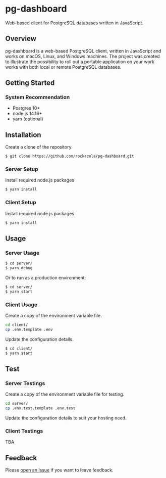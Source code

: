 # pg-dashboard

Web-based client for PostgreSQL databases written in JavaScript.

## Overview

pg-dashboard is a web-based PostgreSQL client, written in JavaScript and works on macOS, Linux, and Windows machines. The project was created to illustrate the possibility to roll out a portable application on your work works with both local or remote PostgreSQL databases.

## Getting Started

### System Recommendation

* Postgres 10+
* node.js 14.16+
* yarn (optional)

## Installation

Create a clone of the repository

```sh
$ git clone https://github.com/rockacola/pg-dashboard.git
```

### Server Setup

Install required node.js packages

```sh
$ yarn install
```

### Client Setup

Install required node.js packages

```sh
$ yarn install
```

## Usage

### Server Usage

```sh
$ cd server/
$ yarn debug
```

Or to run as a production environment:

```sh
$ cd server/
$ yarn start
```

### Client Usage

Create a copy of the environment variable file.

```sh
cd client/
cp .env.template .env
```

Update the configuration details.

```sh
$ cd client/
$ yarn start
```

## Test

### Server Testings

Create a copy of the environment variable file for testing.

```sh
cd server/
cp .env.test.template .env.test
```

Update the configuration details to suit your hosting need.

### Client Testings

TBA

## Feedback

Please [open an issue](/issues/new) if you want to leave feedback.
